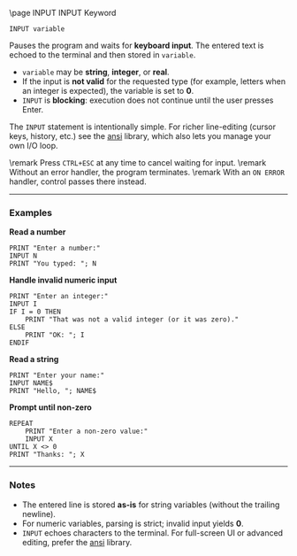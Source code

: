 \page INPUT INPUT Keyword
```basic
INPUT variable
```

Pauses the program and waits for **keyboard input**. The entered text is echoed to the terminal and then stored in `variable`.

- `variable` may be **string**, **integer**, or **real**.
- If the input is **not valid** for the requested type (for example, letters when an integer is expected), the variable is set to **0**.
- `INPUT` is **blocking**: execution does not continue until the user presses Enter.

The `INPUT` statement is intentionally simple. For richer line-editing (cursor keys, history, etc.) see the
[ansi](https://github.com/brainboxdotcc/retro-rocket/wiki/ansi) library, which also lets you manage your own I/O loop.


\remark Press `CTRL+ESC` at any time to cancel waiting for input.
\remark Without an error handler, the program terminates.
\remark With an `ON ERROR` handler, control passes there instead.

---

### Examples

**Read a number**
```basic
PRINT "Enter a number:"
INPUT N
PRINT "You typed: "; N
```

**Handle invalid numeric input**
```basic
PRINT "Enter an integer:"
INPUT I
IF I = 0 THEN
    PRINT "That was not a valid integer (or it was zero)."
ELSE
    PRINT "OK: "; I
ENDIF
```

**Read a string**
```basic
PRINT "Enter your name:"
INPUT NAME$
PRINT "Hello, "; NAME$
```

**Prompt until non-zero**
```basic
REPEAT
    PRINT "Enter a non-zero value:"
    INPUT X
UNTIL X <> 0
PRINT "Thanks: "; X
```

---

### Notes
- The entered line is stored **as-is** for string variables (without the trailing newline).
- For numeric variables, parsing is strict; invalid input yields **0**.
- `INPUT` echoes characters to the terminal. For full-screen UI or advanced editing, prefer the
  [ansi](https://github.com/brainboxdotcc/retro-rocket/wiki/ansi) library.
